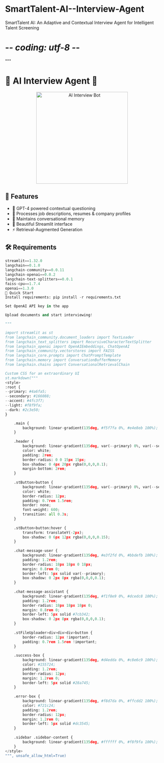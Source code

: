 # SmartTalent-AI--Interview-Agent
SmartTalent AI: An Adaptive and Contextual Interview Agent for Intelligent Talent Screening
# -*- coding: utf-8 -*-
"""
# 🚀 AI Interview Agent 🤖

<div align="center">
  <img src="https://media.giphy.com/media/v1.Y2lkPTc5MGI3NjExcDZ1dWx5ZzV5dWg3b3lqZzR4c2R2eWJ6dWx0bGJqZzB0eGZ3eWZ6biZlcD12MV9pbnRlcm5hbF9naWZfYnlfaWQmY3Q9Zw/L1R1tvI9svkIWwpVYr/giphy.gif" width="300" alt="AI Interview Bot">
</div>

## 🌟 Features
- 🧠 GPT-4 powered contextual questioning
- 📄 Processes job descriptions, resumes & company profiles
- 💬 Maintains conversational memory
- 🎨 Beautiful Streamlit interface
- ⚡ Retrieval-Augmented Generation

## 🛠️ Requirements
```python
streamlit==1.32.0
langchain==0.1.0
langchain-community==0.0.11
langchain-openai==0.0.2
langchain-text-splitters==0.0.1
faiss-cpu==1.7.4
openai==1.3.0
🚀 Quick Start
Install requirements: pip install -r requirements.txt

Set OpenAI API key in the app

Upload documents and start interviewing!

"""

import streamlit as st
from langchain_community.document_loaders import TextLoader
from langchain_text_splitters import RecursiveCharacterTextSplitter
from langchain_openai import OpenAIEmbeddings, ChatOpenAI
from langchain_community.vectorstores import FAISS
from langchain_core.prompts import ChatPromptTemplate
from langchain.memory import ConversationBufferMemory
from langchain.chains import ConversationalRetrievalChain

Custom CSS for an extraordinary UI
st.markdown("""
<style>
:root {
--primary: #4a6fa5;
--secondary: #166088;
--accent: #4fc3f7;
--light: #f8f9fa;
--dark: #2c3e50;
}

    .main {
        background: linear-gradient(135deg, #f5f7fa 0%, #e4e8eb 100%);
    }
    
    .header {
        background: linear-gradient(135deg, var(--primary) 0%, var(--secondary) 100%);
        color: white;
        padding: 2rem;
        border-radius: 0 0 15px 15px;
        box-shadow: 0 4px 20px rgba(0,0,0,0.1);
        margin-bottom: 2rem;
    }
    
    .stButton>button {
        background: linear-gradient(135deg, var(--primary) 0%, var(--secondary) 100%);
        color: white;
        border-radius: 12px;
        padding: 0.7rem 1.5rem;
        border: none;
        font-weight: 600;
        transition: all 0.3s;
    }
    
    .stButton>button:hover {
        transform: translateY(-2px);
        box-shadow: 0 6px 12px rgba(0,0,0,0.15);
    }
    
    .chat-message-user {
        background: linear-gradient(135deg, #e3f2fd 0%, #bbdefb 100%);
        padding: 1.2rem;
        border-radius: 18px 18px 0 18px;
        margin: 0.8rem 0;
        border-left: 5px solid var(--primary);
        box-shadow: 0 2px 8px rgba(0,0,0,0.1);
    }
    
    .chat-message-assistant {
        background: linear-gradient(135deg, #f1f8e9 0%, #dcedc8 100%);
        padding: 1.2rem;
        border-radius: 18px 18px 18px 0;
        margin: 0.8rem 0;
        border-left: 5px solid #7cb342;
        box-shadow: 0 2px 8px rgba(0,0,0,0.1);
    }
    
    .stFileUploader>div>div>div>button {
        border-radius: 12px !important;
        padding: 0.7rem 1.5rem !important;
    }
    
    .success-box {
        background: linear-gradient(135deg, #d4edda 0%, #c8e6c9 100%);
        color: #155724;
        padding: 1.2rem;
        border-radius: 12px;
        margin: 1.2rem 0;
        border-left: 5px solid #28a745;
    }
    
    .error-box {
        background: linear-gradient(135deg, #f8d7da 0%, #ffcdd2 100%);
        color: #721c24;
        padding: 1.2rem;
        border-radius: 12px;
        margin: 1.2rem 0;
        border-left: 5px solid #dc3545;
    }
    
    .sidebar .sidebar-content {
        background: linear-gradient(135deg, #ffffff 0%, #f8f9fa 100%);
    }
</style>
""", unsafe_allow_html=True)

